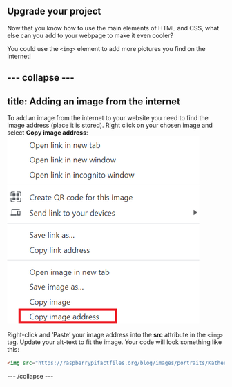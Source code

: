 ## Upgrade your project

Now that you know how to use the main elements of HTML and CSS, what else can you add to your webpage to make it even cooler?

You could use the ```<img>``` element to add more pictures you find on the internet!

--- collapse ---
---
title: Adding an image from the internet
---

To add an image from the internet to your website you need to find the image address (place it is stored). Right click on your chosen image and select **Copy image address**:
![Windows right-click context menu showing highlighted copy image address menu item](images/imageaddress.png)

Right-click and ‘Paste’ your image address into the **src** attribute in the ```<img>``` tag. Update your alt-text to fit the image.
Your code will look something like this:    
```html
<img src="https://raspberrypifactfiles.org/blog/images/portraits/Katherine_Johnson_1.jpg" alt="image of Kathering Johnson taken in 1991">
```

--- /collapse ---



